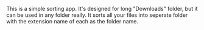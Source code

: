 This is a simple sorting app. It's designed for long "Downloads" folder, but it can be used in any folder really.
It sorts all your files into seperate folder with the extension name of each as the folder name.
